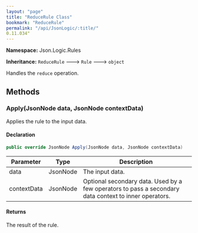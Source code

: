 ```yaml
---
layout: "page"
title: "ReduceRule Class"
bookmark: "ReduceRule"
permalink: "/api/JsonLogic/:title/"
0.11.034"
---
```

**Namespace:** Json.Logic.Rules

**Inheritance:**
`ReduceRule`
 🡒 
`Rule`
 🡒 
`object`

Handles the `reduce` operation.

## Methods

### Apply(JsonNode data, JsonNode contextData)

Applies the rule to the input data.

#### Declaration

```c#
public override JsonNode Apply(JsonNode data, JsonNode contextData)
```

| Parameter | Type | Description |
|---|---|---|
| data | JsonNode | The input data. |
| contextData | JsonNode | Optional secondary data.  Used by a few operators to pass a secondary     data context to inner operators. |


#### Returns

The result of the rule.

